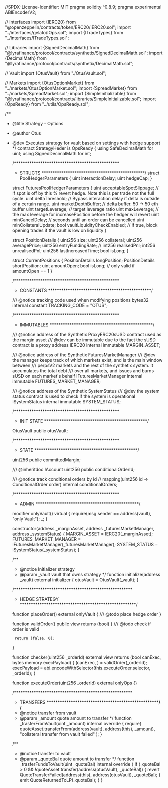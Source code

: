 //SPDX-License-Identifier: MIT
pragma solidity ^0.8.9;
pragma experimental ABIEncoderV2;

// Interfaces
import {IERC20} from "@openzeppelin/contracts/token/ERC20/IERC20.sol";
import "../interfaces/gelato/IOps.sol";
import {ITradeTypes} from "../interfaces/ITradeTypes.sol";

// Libraries
import {SignedDecimalMath} from "@lyrafinance/protocol/contracts/synthetix/SignedDecimalMath.sol";
import {DecimalMath} from "@lyrafinance/protocol/contracts/synthetix/DecimalMath.sol";

// Vault
import {OtusVault} from "./OtusVault.sol";

// Markets
import {OtusOptionMarket} from "../markets/OtusOptionMarket.sol";
import {SpreadMarket} from "../markets/SpreadMarket.sol";
import {SimpleInitializable} from "@lyrafinance/protocol/contracts/libraries/SimpleInitializable.sol";
import {OpsReady} from "../utils/OpsReady.sol";

/**
 * @title Strategy - Options
 * @author Otus
 * @dev Executes strategy for vault based on settings with hedge support
 */
contract StrategyHeder is OpsReady {
    using SafeDecimalMath for uint;
    using SignedDecimalMath for int;

    /************************************************
     *  STRUCTS
     ***********************************************/
    struct PoolHedgerParameters {
        uint interactionDelay;
        uint hedgeCap;
    }

    struct FuturesPoolHedgerParameters {
        uint acceptableSpotSlippage; // If spot is off by this % revert hedge. Note this is per trade not the full cycle.
        uint deltaThreshold; // Bypass interaction delay if delta is outside of a certain range.
        uint marketDepthBuffer; // delta buffer. 50 -> 50 eth buffer
        uint targetLeverage; // target leverage ratio
        uint maxLeverage; // the max leverage for increasePosition before the hedger will revert
        uint minCancelDelay; // seconds until an order can be cancelled
        uint minCollateralUpdate;
        bool vaultLiquidityCheckEnabled; // if true, block opening trades if the vault is low on liquidity
    }

    struct PositionDetails {
        uint256 size;
        uint256 collateral;
        uint256 averagePrice;
        uint256 entryFundingRate;
        // int256 realisedPnl;
        int256 unrealisedPnl;
        uint256 lastIncreasedTime;
        bool isLong;
    }

    struct CurrentPositions {
        PositionDetails longPosition;
        PositionDetails shortPosition;
        uint amountOpen;
        bool isLong; // only valid if amountOpen == 1
    }

    /************************************************
     *  CONSTANTS
     ***********************************************/

    /// @notice tracking code used when modifying positions
    bytes32 internal constant TRACKING_CODE = "OTUS";

    /************************************************
     *  IMMUTABLES
     ***********************************************/

    /// @notice address of the Synthetix ProxyERC20sUSD contract used as the margin asset
    /// @dev can be immutable due to the fact the sUSD contract is a proxy address
    IERC20 internal immutable MARGIN_ASSET;

    /// @notice address of the Synthetix FuturesMarketManager
    /// @dev the manager keeps track of which markets exist, and is the main window between
    /// perpsV2 markets and the rest of the synthetix system. It accumulates the total debt
    /// over all markets, and issues and burns sUSD on each market's behalf
    IFuturesMarketManager internal immutable FUTURES_MARKET_MANAGER;

    /// @notice address of the Synthetix SystemStatus
    /// @dev the system status contract is used to check if the system is operational
    ISystemStatus internal immutable SYSTEM_STATUS;

    /************************************************
     *  INIT STATE
     ***********************************************/

    OtusVault public otusVault;

    /************************************************
     *  STATE
     ***********************************************/

    uint256 public committedMargin;

    /// @inheritdoc IAccount
    uint256 public conditionalOrderId;

    /// @notice track conditional orders by id
    // mapping(uint256 id => ConditionalOrder order) internal conditionalOrders;

    /************************************************
     *  ADMIN
     ***********************************************/

    modifier onlyVault() virtual {
        require(msg.sender == address(vault), "only Vault");
        _;
    }

    constructor(address _marginAsset, address _futuresMarketManager, address _systemStatus) {
        MARGIN_ASSET = IERC20(_marginAsset);
        FUTURES_MARKET_MANAGER = IFuturesMarketManager(_futuresMarketManager);
        SYSTEM_STATUS = ISystemStatus(_systemStatus);
    }

    /**
     * @notice Initializer strategy
     * @param _vault vault that owns strategy
     */
    function initialize(address _vault) external initializer {
        otusVault = OtusVault(_vault);
    }

    /******************************************************
     * HEDGE STRATEGY
     *****************************************************/

    function placeOrder() external onlyVault {
        /// @todo place hedge order
    }

    function validOrder() public view returns (bool) {
        /// @todo check if order is valid

        return (false, 0);
    }

    function checker(uint256 _orderId) external view returns (bool canExec, bytes memory execPayload) {
        (canExec, ) = validOrder(_orderId);
        execPayload = abi.encodeWithSelector(this.executeOrder.selector, _orderId);
    }

    function executeOrder(uint256 _orderId) external onlyOps {}

    /******************************************************
     * TRANSFERS
     *****************************************************/
    /**
     * @notice transfer from vault
     * @param _amount quote amount to transfer
     */
    function _trasferFromVault(uint _amount) internal override {
        require(
            quoteAsset.transferFrom(address(vault), address(this), _amount),
            "collateral transfer from vault failed"
        );
    }

    /**
     * @notice transfer to vault
     * @param _quoteBal quote amount to transfer
     */
    function _trasferFundsToVault(uint _quoteBal) internal override {
        if (_quoteBal > 0 && !quoteAsset.transfer(address(otusVault), _quoteBal)) {
            revert QuoteTransferFailed(address(this), address(otusVault), _quoteBal);
        }
        emit QuoteReturnedToLP(_quoteBal);
    }
}
